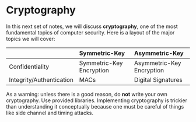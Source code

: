 # Cryptography

In this next set of notes, we will discuss **cryptography**, one of the most fundamental topics of computer security. Here is a layout of the major topics we will cover:

|  | Symmetric-Key | Asymmetric-Key |
| :--- | :--- | :--- |
| Confidentiality | Symmetric-Key Encryption | Asymmetric-Key Encryption |
| Integrity/Authentication | MACs | Digital Signatures |

As a warning: unless there is a good reason, do **not** write your own cryptography. Use provided libraries. Implementing cryptography is trickier than understanding it conceptually because one must be careful of things like side channel and timing attacks.

